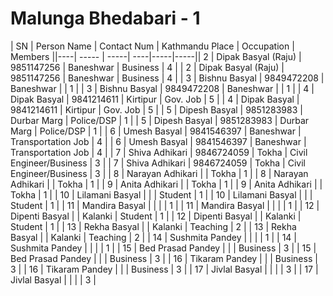 # Malunga Bhedabari - 1

| SN | Person Name | Contact Num	| Kathmandu Place | Occupation | Members ||----| ----- | -----| ----|-----|-----|| 2 | Dipak Basyal (Raju) |  9851147256 |  Baneshwar |  Business |  4 |
| 2 | Dipak Basyal (Raju) |  9851147256 |  Baneshwar |  Business |  4 |
| 3 | Bishnu Basyal |  9849472208 |  Baneshwar |   | 1 |
| 3 | Bishnu Basyal |  9849472208 |  Baneshwar |   | 1 |
| 4 | Dipak Basyal |  9841214611 |  Kirtipur |  Gov. Job |  5 |
| 4 | Dipak Basyal |  9841214611 |  Kirtipur |  Gov. Job |  5 |
| 5 | Dipesh Basyal |  9851283983 |  Durbar Marg |  Police/DSP |  1 |
| 5 | Dipesh Basyal |  9851283983 |  Durbar Marg |  Police/DSP |  1 |
| 6 | Umesh Basyal |  9841546397 |  Baneshwar |  Transportation Job |  4 |
| 6 | Umesh Basyal |  9841546397 |  Baneshwar |  Transportation Job |  4 |
| 7 | Shiva Adhikari |  9846724059 |  Tokha |  Civil Engineer/Business |  3 |
| 7 | Shiva Adhikari |  9846724059 |  Tokha |  Civil Engineer/Business |  3 |
| 8 | Narayan Adhikari |   |  Tokha |  1 |
| 8 | Narayan Adhikari |   |  Tokha |  1 |
| 9 | Anita Adhikari |   |  Tokha |  1 |
| 9 | Anita Adhikari |   |  Tokha |  1 |
| 10 | Lilamani Basyal |   |   |  Student |  1 |
| 10 | Lilamani Basyal |   |   |  Student |  1 |
| 11 | Mandira Basyal |   |   |   |  1 |
| 11 | Mandira Basyal |   |   |   |  1 |
| 12 | Dipenti Basyal |   |  Kalanki |  Student |  1 |
| 12 | Dipenti Basyal |   |  Kalanki |  Student |  1 |
| 13 | Rekha Basyal |   |  Kalanki |  Teaching |  2 |
| 13 | Rekha Basyal |   |  Kalanki |  Teaching |  2 |
| 14 | Sushmita Pandey |   |   |   |  1 |
| 14 | Sushmita Pandey |   |   |   |  1 |
| 15 | Bed Prasad Pandey |   |   |  Business |  3 |
| 15 | Bed Prasad Pandey |   |   |  Business |  3 |
| 16 | Tikaram Pandey |   |   |  Business |  3 |
| 16 | Tikaram Pandey |   |   |  Business |  3 |
| 17 | Jivlal Basyal |   |   |   |  3 |
| 17 | Jivlal Basyal |   |   |   |  3 |
